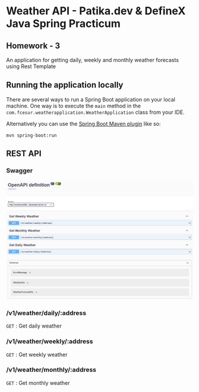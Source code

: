 # Weather API - Patika.dev & DefineX Java Spring Practicum

## Homework - 3

An application for getting daily, weekly and monthly weather forecasts using Rest Template

## Running the application locally

There are several ways to run a Spring Boot application on your local machine. One way is to execute the `main` method in the `com.fcesur.weatherapplication.WeatherApplication` class from your IDE.

Alternatively you can use the [Spring Boot Maven plugin](https://docs.spring.io/spring-boot/docs/current/reference/html/build-tool-plugins-maven-plugin.html) like so:

```shell
mvn spring-boot:run
```

## REST API

### Swagger

![Swagger](img/swagger.png)

### /v1/weather/daily/:address

`GET` : Get daily weather

### /v1/weather/weekly/:address

`GET` : Get weekly weather

### /v1/weather/monthly/:address

`GET` : Get monthly weather